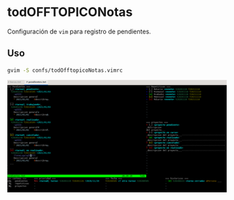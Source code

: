 # todOFFTOPICONotas
Configuración de `vim` para registro de pendientes. 

## Uso
```bash
gvim -S confs/todOfftopicoNotas.vimrc
```
![vista](temp/imag/todOFFTOPICONotas001.png)

